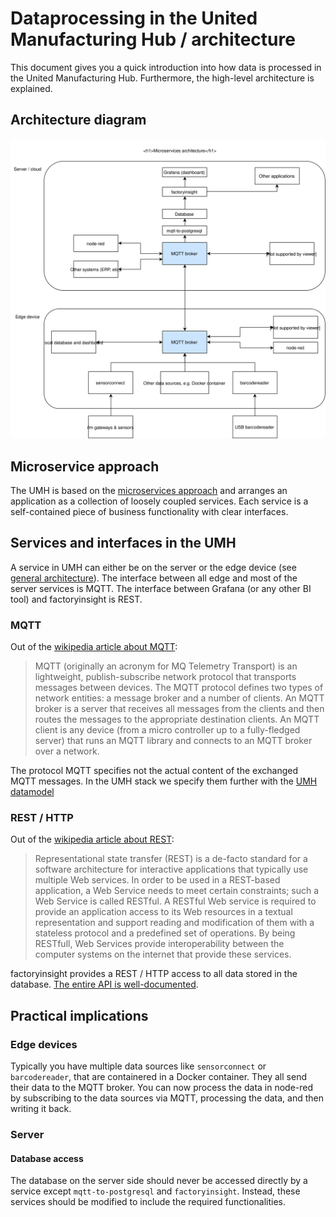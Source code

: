 # Dataprocessing in the United Manufacturing Hub / architecture

This document gives you a quick introduction into how data is processed in the United Manufacturing Hub. Furthermore, the high-level architecture is explained.

## Architecture diagram

![microservice architecture](images/dataprocessing.svg)

## Microservice approach

The UMH is based on the [microservices approach](https://en.wikipedia.org/wiki/Microservices) and arranges an application as a collection of loosely coupled services. Each service is a self-contained piece of business functionality with clear interfaces.

## Services and interfaces in the UMH

A service in UMH can either be on the server or the edge device (see [general architecture](#general-architecture)). The interface between all edge and most of the server services is MQTT. The interface between Grafana (or any other BI tool) and factoryinsight is REST.

### MQTT

Out of the [wikipedia article about MQTT](https://en.wikipedia.org/wiki/MQTT):

> MQTT (originally an acronym for MQ Telemetry Transport) is an lightweight, publish-subscribe network protocol that transports messages between devices. The MQTT protocol defines two types of network entities: a message broker and a number of clients. An MQTT broker is a server that receives all messages from the clients and then routes the messages to the appropriate destination clients. An MQTT client is any device (from a micro controller up to a fully-fledged server) that runs an MQTT library and connects to an MQTT broker over a network.

The protocol MQTT specifies not the actual content of the exchanged MQTT messages. In the UMH stack we specify them further with the [UMH datamodel](mqtt.md)

### REST / HTTP

Out of the [wikipedia article about REST](https://en.wikipedia.org/wiki/Representational_state_transfer):

> Representational state transfer (REST) is a de-facto standard for a software architecture for interactive applications that typically use multiple Web services. In order to be used in a REST-based application, a Web Service needs to meet certain constraints; such a Web Service is called RESTful. A RESTful Web service is required to provide an application access to its Web resources in a textual representation and support reading and modification of them with a stateless protocol and a predefined set of operations. By being RESTfull, Web Services provide interoperability between the computer systems on the internet that provide these services.

factoryinsight provides a REST / HTTP access to all data stored in the database. [The entire API is well-documented](../server/factoryinsight/openapi/factoryinsight.yml).

## Practical implications

### Edge devices

Typically you have multiple data sources like `sensorconnect` or `barcodereader`, that are containered in a Docker container. They all send their data to the MQTT broker. You can now process the data in node-red by subscribing to the data sources via MQTT, processing the data, and then writing it back.

### Server

#### Database access

The database on the server side should never be accessed directly by a service except `mqtt-to-postgresql` and `factoryinsight`. Instead, these services should be modified to include the required functionalities.
